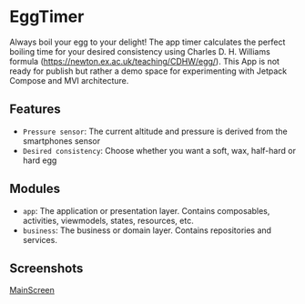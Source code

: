 # EggTimer
Always boil your egg to your delight! The app timer calculates the perfect boiling time for your desired consistency using Charles D. H. Williams formula (https://newton.ex.ac.uk/teaching/CDHW/egg/).
This App is not ready for publish but rather a demo space for experimenting with Jetpack Compose and MVI architecture.

## Features
- `Pressure sensor`: The current altitude and pressure is derived from the smartphones sensor
- `Desired consistency`: Choose whether you want a soft, wax, half-hard or hard egg

## Modules
- `app`: The application or presentation layer. Contains composables, activities, viewmodels, states, resources, etc.
- `business`: The business or domain layer. Contains repositories and services.

## Screenshots
[MainScreen](./assets/MainActivity.png)
